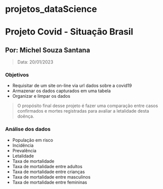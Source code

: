 # projetos_dataScience
# Projeto Covid - Situação Brasil
## Por: Michel Souza Santana
> Data: 20/01/2023

### Objetivos
* Requisitar de um site on-line via url dados sobre a covid19
* Armazenar os dados capturados em uma tabela
* Organizar e limpar os dados

> O propósito final desse projeto é fazer uma comparação entre casos confirmados e mortes registradas para avaliar a letalidade desta doênça.

### Análise dos dados
* População em risco
* Incidência
* Prevalência
* Letalidade
* Taxa de mortalidade
 * Taxa de mortalidade entre adultos
 * Taxa de mortalidade entre crianças
 * Taxa de mortalidade entre masculinos
 * Taxa de mortalidade entre femininas
